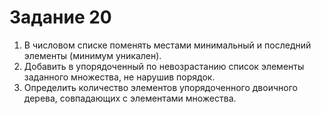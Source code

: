 # Задание 20

1. В числовом списке поменять местами минимальный и последний элементы (минимум уникален).
2. Добавить в упорядоченный по невозрастанию список элементы заданного множества, не нарушив порядок.
3. Определить количество элементов упорядоченного двоичного дерева, совпадающих с элементами множества.